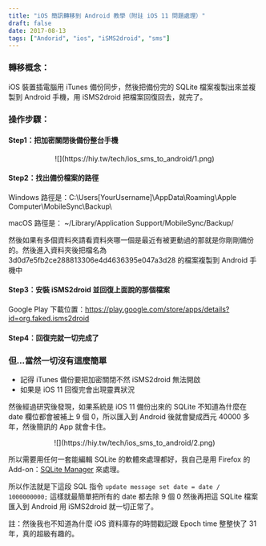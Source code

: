 ```yaml
---
title: "iOS 簡訊轉移到 Android 教學（附註 iOS 11 問題處理）"
draft: false
date: 2017-08-13
tags: ["Andorid", "ios", "iSMS2droid", "sms"]
---
```


### 轉移概念：

iOS 裝置插電腦用 iTunes 備份同步，然後把備份完的 SQLite 檔案複製出來並複製到 Android 手機，用 iSMS2droid 把檔案回復回去，就完了。

<!--more-->

### 操作步驟：

#### Step1：把加密關閉後備份整台手機

<center>
![](https://hiy.tw/tech/ios_sms_to_android/1.png)
</center>

#### Step2：找出備份檔案的路徑

Windows 路徑是：C:\Users\[YourUsername]\AppData\Roaming\Apple Computer\MobileSync\Backup\

macOS 路徑是： ~/Library/Application Support/MobileSync/Backup/

然後如果有多個資料夾請看資料夾哪一個是最近有被更動過的那就是你剛剛備份的。然後進入資料夾後把檔名為 3d0d7e5fb2ce288813306e4d4636395e047a3d28 的檔案複製到 Android 手機中

#### Step3：安裝 iSMS2droid 並回復上面說的那個檔案

Google Play 下載位置：https://play.google.com/store/apps/details?id=org.faked.isms2droid

#### Step4：回復完就一切完成了




### 但...當然一切沒有這麼簡單


* 記得 iTunes 備份要把加密關閉不然 iSMS2droid 無法開啟
* 如果是 iOS 11 回復完會出現靈異狀況


然後經過研究後發現，如果系統是 iOS 11 備份出來的 SQLite 不知道為什麼在 date 欄位都會被補上 9 個 0，所以匯入到 Android 後就會變成西元 40000 多年，然後簡訊的 App 就會卡住。

<center>
![](https://hiy.tw/tech/ios_sms_to_android/2.png)
</center>

所以需要用任何一套能編輯 SQLite 的軟體來處理都好，我自己是用 Firefox 的 Add-on：[SQLite Manager](https://addons.mozilla.org/en-US/firefox/addon/sqlite-manager/) 來處理。

所以作法就是下這段 SQL 指令 `update message set date = date / 1000000000;` 這樣就最簡單把所有的 date 都去除 9  個 0 然後再把這 SQLite 檔案匯入到 Android 用 iSMS2droid 就一切正常了。

註：然後我也不知道為什麼 iOS 資料庫存的時間戳記跟 Epoch time 整整快了 31 年，真的超級有趣的。









